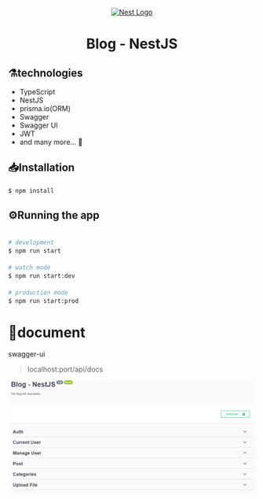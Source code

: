 <p align="center">
  <a href="http://nestjs.com/" target="blank"><img src="https://nestjs.com/img/logo_text.svg" width="320" alt="Nest Logo" /></a>
</p>

[circleci-image]: https://img.shields.io/circleci/build/github/nestjs/nest/master?token=abc123def456
[circleci-url]: https://circleci.com/gh/nestjs/nest

  <h1 align="center"> 
      Blog - NestJS
  </h1>   
  <!--[![Backers on Open Collective](https://opencollective.com/nest/backers/badge.svg)](https://opencollective.com/nest#backer)
  [![Sponsors on Open Collective](https://opencollective.com/nest/sponsors/badge.svg)](https://opencollective.com/nest#sponsor)-->


## ⚗️technologies
<ul>
    <li> TypeScript </li>
    <li> NestJS </li>
    <li> prisma.io(ORM) </li>
    <li> Swagger </li>
    <li> Swagger UI </li>
    <li> JWT </li>
    <li>and many more... 🙂</li>
</ul>

## 📥Installation

```bash
$ npm install
```

## ⚙️Running the app

```bash

# development
$ npm run start

# watch mode
$ npm run start:dev

# production mode
$ npm run start:prod
```
# 📝document
swagger-ui
> localhost:port/api/docs
> 
![Swagger](/github/swagger.png)